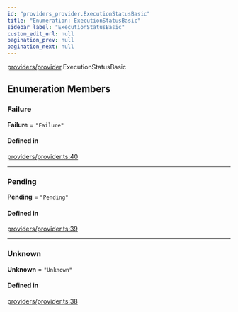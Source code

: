 ```yaml
---
id: "providers_provider.ExecutionStatusBasic"
title: "Enumeration: ExecutionStatusBasic"
sidebar_label: "ExecutionStatusBasic"
custom_edit_url: null
pagination_prev: null
pagination_next: null
---
```


[providers/provider](../modules/providers_provider.md).ExecutionStatusBasic

## Enumeration Members

### Failure

 **Failure** = ``"Failure"``

#### Defined in

[providers/provider.ts:40](https://github.com/maxhr/near--near-api-js/blob/a0c9a104/packages/near-api-js/src/providers/provider.ts#L40)

___

### Pending

 **Pending** = ``"Pending"``

#### Defined in

[providers/provider.ts:39](https://github.com/maxhr/near--near-api-js/blob/a0c9a104/packages/near-api-js/src/providers/provider.ts#L39)

___

### Unknown

 **Unknown** = ``"Unknown"``

#### Defined in

[providers/provider.ts:38](https://github.com/maxhr/near--near-api-js/blob/a0c9a104/packages/near-api-js/src/providers/provider.ts#L38)

